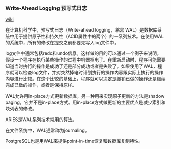### Write-Ahead Logging 预写式日志
[wiki](https://en.wikipedia.org/wiki/Write-ahead_logging)

在计算机科学中，预写式日志（Write-ahead logging，縮寫 WAL）是数据库系统中用于提供原子性和持久性（ACID属性中的两个）的一系列技术。在使用WAL的系统中，所有的修改在提交之前都要先写入log文件中。

log文件中通常包括redo和undo信息。这样做的目的可以通过一个例子来说明。假设一个程序在执行某些操作的过程中机器掉电了。在重新启动时，程序可能需要知道当时执行的操作是成功了还是部分成功或者是失败了。如果使用了WAL，程序就可以检查log文件，并对突然掉电时计划执行的操作内容跟实际上执行的操作内容进行比较。在这个比较的基础上，程序就可以决定是撤销已做的操作还是继续完成已做的操作，或者是保持原样。

WAL允许用in-place方式更新数据库。另一种用来实现原子更新的方法是shadow paging，它并不是in-place方式。用in-place方式做更新的主要优点是减少索引和块列表的修改。

ARIES是WAL系列技术常用的算法。

在文件系统中，WAL通常称为journaling。

PostgreSQL也是用WAL来提供point-in-time恢复和数据库复制特性。
